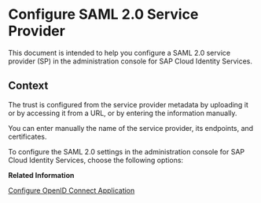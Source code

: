<!-- loio51f1f7550dc24aa99cbf84d1e96e2ad5 -->

# Configure SAML 2.0 Service Provider

This document is intended to help you configure a SAML 2.0 service provider \(SP\) in the administration console for SAP Cloud Identity Services.



## Context

The trust is configured from the service provider metadata by uploading it or by accessing it from a URL, or by entering the information manually.

You can enter manually the name of the service provider, its endpoints, and certificates.

To configure the SAML 2.0 settings in the administration console for SAP Cloud Identity Services, choose the following options:

**Related Information**  


[Configure OpenID Connect Application](configure-openid-connect-application-8a0aa2e.md "This document is intended to help you configure an OpenID Connect application in the administration console for SAP Cloud Identity Services.")

